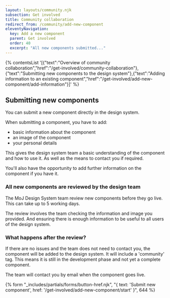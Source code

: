 ```yaml
---
layout: layouts/community.njk
subsection: Get involved
title: Community collaboration
redirect_from: /community/add-new-component
eleventyNavigation:
  key: Add a new component
  parent: Get involved
  order: 40
  excerpt: "All new components submitted..."
---
```


{% contentsList '[{"text":"Overview of community collaboration","href":"/get-involved/community-collaboration"},{"text":"Submitting new components to the design system"},{"text":"Adding information to an existing component","href":"/get-involved/add-new-component/add-information"}]' %}

## Submitting new components

You can submit a new component directly in the design system.

When submitting a component, you have to add:

- basic information about the component
- an image of the component
- your personal details

This gives the design system team a basic understanding of the component and how to use it. As well as the means to contact you if required.

You'll also have the opportunity to add further information on the component if you have it.

### All new components are reviewed by the design team

The MoJ Design System team review new components before they go live. This can take up to 5 working days.

The review involves the team checking the information and image you provided. And ensuring there is enough information to be useful to all users of the design system.

### What happens after the review?

If there are no issues and the team does not need to contact you, the component will be added to the design system. It will include a 'community' tag. This means it is still in the development phase and not yet a complete component.

The team will contact you by email when the component goes live.

{% form "_includes/partials/forms/button-href.njk", "{ text: 'Submit new component', href: '/get-involved/add-new-component/start' }", 644 %}
